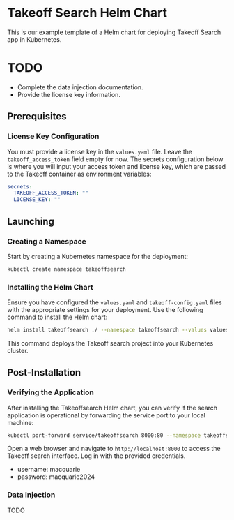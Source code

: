 # Takeoff Search Helm Chart

This is our example template of a Helm chart for deploying Takeoff Search app in Kubernetes. 

# TODO

- Complete the data injection documentation.
- Provide the license key information.

## Prerequisites

### License Key Configuration

You must provide a license key in the `values.yaml` file. Leave the `takeoff_access_token` field empty for now. The secrets configuration below is where you will input your access token and license key, which are passed to the Takeoff container as environment variables:

```yaml
secrets:
  TAKEOFF_ACCESS_TOKEN: ""
  LICENSE_KEY: ""
```

## Launching

### Creating a Namespace

Start by creating a Kubernetes namespace for the deployment:

```bash
kubectl create namespace takeoffsearch 
```

### Installing the Helm Chart

Ensure you have configured the `values.yaml` and `takeoff-config.yaml` files with the appropriate settings for your deployment. Use the following command to install the Helm chart:

```bash
helm install takeoffsearch ./ --namespace takeoffsearch --values values.yaml
```

This command deploys the Takeoff search project into your Kubernetes cluster.

## Post-Installation

### Verifying the Application

After installing the Takeoffsearch Helm chart, you can verify if the search application is operational by forwarding the service port to your local machine:

```bash
kubectl port-forward service/takeoffsearch 8000:80 --namespace takeoffsearch
```

Open a web browser and navigate to `http://localhost:8000` to access the Takeoff search interface. Log in with the provided credentials.

- username: macquarie
- password: macquarie2024


### Data Injection


TODO